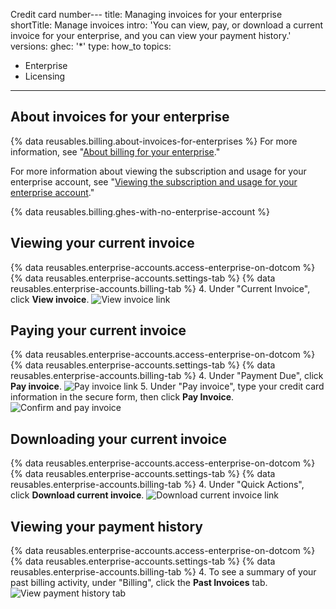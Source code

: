 Credit card number---
title: Managing invoices for your enterprise
shortTitle: Manage invoices
intro: 'You can view, pay, or download a current invoice for your enterprise, and you can view your payment history.'
versions:
  ghec: '*'
type: how_to
topics:
  - Enterprise
  - Licensing
---

## About invoices for your enterprise

{% data reusables.billing.about-invoices-for-enterprises %} For more information, see "[About billing for your enterprise](/billing/managing-billing-for-your-github-account/about-billing-for-your-enterprise)."

For more information about viewing the subscription and usage for your enterprise account, see "[Viewing the subscription and usage for your enterprise account](/billing/managing-billing-for-your-github-account/viewing-the-subscription-and-usage-for-your-enterprise-account)."

{% data reusables.billing.ghes-with-no-enterprise-account %}

## Viewing your current invoice

{% data reusables.enterprise-accounts.access-enterprise-on-dotcom %}
{% data reusables.enterprise-accounts.settings-tab %}
{% data reusables.enterprise-accounts.billing-tab %}
4. Under "Current Invoice", click **View invoice**.
  ![View invoice link](/assets/images/help/business-accounts/view-invoice-link.png)

## Paying your current invoice

{% data reusables.enterprise-accounts.access-enterprise-on-dotcom %}
{% data reusables.enterprise-accounts.settings-tab %}
{% data reusables.enterprise-accounts.billing-tab %}
4. Under "Payment Due", click **Pay invoice**.
  ![Pay invoice link](/assets/images/help/business-accounts/pay-invoice-link.png)
5. Under "Pay invoice", type your credit card information in the secure form, then click **Pay Invoice**.
  ![Confirm and pay invoice](/assets/images/help/business-accounts/pay-invoice.png)

## Downloading your current invoice

{% data reusables.enterprise-accounts.access-enterprise-on-dotcom %}
{% data reusables.enterprise-accounts.settings-tab %}
{% data reusables.enterprise-accounts.billing-tab %}
4. Under "Quick Actions", click **Download current invoice**.
  ![Download current invoice link](/assets/images/help/business-accounts/download-current-invoice.png)

## Viewing your payment history

{% data reusables.enterprise-accounts.access-enterprise-on-dotcom %}
{% data reusables.enterprise-accounts.settings-tab %}
{% data reusables.enterprise-accounts.billing-tab %}
4. To see a summary of your past billing activity, under "Billing", click the **Past Invoices** tab.
  ![View payment history tab](/assets/images/help/business-accounts/view-payment-history.png)
